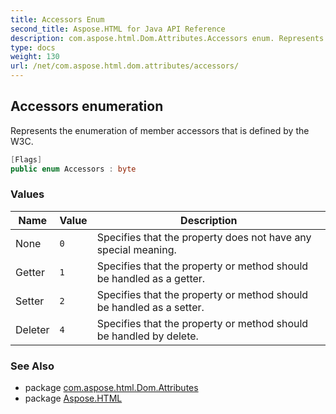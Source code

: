 ```yaml
---
title: Accessors Enum
second_title: Aspose.HTML for Java API Reference
description: com.aspose.html.Dom.Attributes.Accessors enum. Represents the enumeration of member accessors that is defined by the W3C
type: docs
weight: 130
url: /net/com.aspose.html.dom.attributes/accessors/
---
```

## Accessors enumeration

Represents the enumeration of member accessors that is defined by the W3C.

```java
[Flags]
public enum Accessors : byte
```

### Values

| Name | Value | Description |
| --- | --- | --- |
| None | `0` | Specifies that the property does not have any special meaning. |
| Getter | `1` | Specifies that the property or method should be handled as a getter. |
| Setter | `2` | Specifies that the property or method should be handled as a setter. |
| Deleter | `4` | Specifies that the property or method should be handled by delete. |

### See Also

* package [com.aspose.html.Dom.Attributes](../../com.aspose.html.dom.attributes/)
* package [Aspose.HTML](../../)
